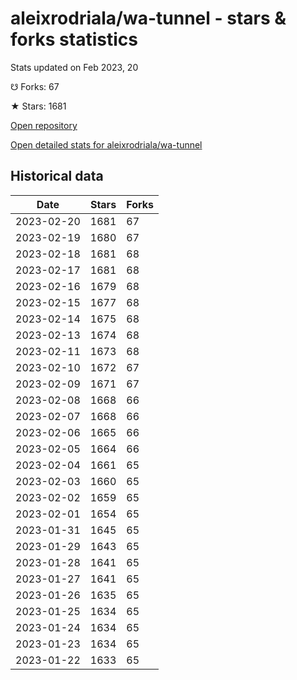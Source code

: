 # aleixrodriala/wa-tunnel - stars & forks statistics

Stats updated on Feb 2023, 20

☋ Forks: 67

★ Stars: 1681

[Open repository](https://github.com/aleixrodriala/wa-tunnel)

[Open detailed stats for aleixrodriala/wa-tunnel](https://reviewgithub.com/rep/aleixrodriala/wa-tunnel)

## Historical data
| Date | Stars | Forks |
|------|-------|-------|
| 2023-02-20 | 1681 | 67 | 
| 2023-02-19 | 1680 | 67 | 
| 2023-02-18 | 1681 | 68 | 
| 2023-02-17 | 1681 | 68 | 
| 2023-02-16 | 1679 | 68 | 
| 2023-02-15 | 1677 | 68 | 
| 2023-02-14 | 1675 | 68 | 
| 2023-02-13 | 1674 | 68 | 
| 2023-02-11 | 1673 | 68 | 
| 2023-02-10 | 1672 | 67 | 
| 2023-02-09 | 1671 | 67 | 
| 2023-02-08 | 1668 | 66 | 
| 2023-02-07 | 1668 | 66 | 
| 2023-02-06 | 1665 | 66 | 
| 2023-02-05 | 1664 | 66 | 
| 2023-02-04 | 1661 | 65 | 
| 2023-02-03 | 1660 | 65 | 
| 2023-02-02 | 1659 | 65 | 
| 2023-02-01 | 1654 | 65 | 
| 2023-01-31 | 1645 | 65 | 
| 2023-01-29 | 1643 | 65 | 
| 2023-01-28 | 1641 | 65 | 
| 2023-01-27 | 1641 | 65 | 
| 2023-01-26 | 1635 | 65 | 
| 2023-01-25 | 1634 | 65 | 
| 2023-01-24 | 1634 | 65 | 
| 2023-01-23 | 1634 | 65 | 
| 2023-01-22 | 1633 | 65 | 

